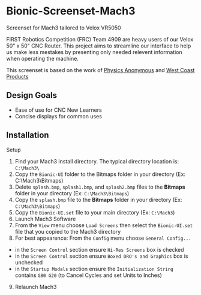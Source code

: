 # Bionic-Screenset-Mach3
Screenset for Mach3 tailored to Velox VR5050

FIRST Robotics Competition (FRC) Team 4909 are heavy users of our Velox 50" x 50" CNC Router. 
This project aims to streamline our interface to help us make less mestakes by presenting 
only needed relevent information when operating the machine.

This screenset is based on the work of [Physics Anonymous](http://www.physanon.com/pa-mach-3-screen-set/) and [West Coast Products](https://wcproducts.com/products/omio-cnc-and-accessories)

## Design Goals
- Ease of use for CNC New Learners
- Concise displays for common uses


## Installation
Setup

1. Find your Mach3 install directory. The typical directory location is: `C:\Mach3\`
2. Copy the `Bionic-UI` folder to the Bitmaps folder in your directory (Ex: C:\Mach3\Bitmaps)
3. Delete `splash.bmp`, `splash1.bmp`, and `splash2.bmp` files to the **Bitmaps** folder in your directory (Ex: `C:\Mach3\Bitmaps`)
4. Copy the `splash.bmp` file to the **Bitmaps** folder in your directory (Ex: `C:\Mach3\Bitmaps`)
5. Copy the `Bionic-UI.set` file to your main directory (Ex: `C:\Mach3`)
6. Launch Mach3 Software
7. From the `View` menu choose `Load Screens` then select the `Bionic-UI.set` file that you copied to the Mach3 directory
8. For best appearence: From the `Config` menu choose `General Config...`
  - in the `Screen Control` section ensure `Hi-Res Screens` box is checked
  - in the `Screen Control` section ensure `Boxed DRO's and Graphics` box is unchecked
  - in the `Startup Modals` section ensure the `Initialization String` contains `G80 G20` (to Cancel Cycles and set Units to Inches)
9. Relaunch Mach3
